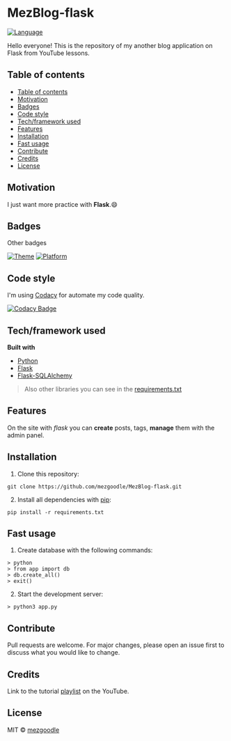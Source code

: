 # MezBlog-flask

[![Language](https://img.shields.io/badge/language-python-brightgreen?style=flat-square)](https://www.python.org/)

Hello everyone! This is the repository of my another blog application on Flask from YouTube lessons.

## Table of contents

- [Table of contents](#table-of-contents)
- [Motivation](#motivation)
- [Badges](#badges)
- [Code style](#code-style)
- [Tech/framework used](#techframework-used)
- [Features](#features)
- [Installation](#installation)
- [Fast usage](#fast-usage)
- [Contribute](#contribute)
- [Credits](#credits)
- [License](#license)

## Motivation

I just want more practice with **Flask**.😄

## Badges

Other badges

[![Theme](https://img.shields.io/badge/Theme-Blog-brightgreen?style=flat-square)](https://uk.wikipedia.org/wiki/%D0%91%D0%BB%D0%BE%D0%B3)
[![Platform](https://img.shields.io/badge/Platform-Flask-brightgreen?style=flat-square)](https://flask.palletsprojects.com/en/1.1.x/)

## Code style

I'm using [Codacy](https://www.codacy.com/) for automate my code quality.

[![Codacy Badge](https://app.codacy.com/project/badge/Grade/f385d31038844f33a9cc939e6a76204f)](https://www.codacy.com/manual/mezgoodle/MezBlog-flask?utm_source=github.com&amp;utm_medium=referral&amp;utm_content=mezgoodle/MezBlog-flask&amp;utm_campaign=Badge_Grade)


## Tech/framework used

**Built with**

- [Python](https://www.python.org/)
- [Flask](https://flask.palletsprojects.com/en/1.1.x/)
- [Flask-SQLAlchemy](https://flask-sqlalchemy.palletsprojects.com/en/2.x/)

> Also other libraries you can see in the [requirements.txt](https://github.com/mezgoodle/MezBlog-flask/blob/master/requirements.txt)

## Features

On the site with _flask_ you can **create** posts, tags, **manage** them with the admin panel.

## Installation

1. Clone this repository:

```
git clone https://github.com/mezgoodle/MezBlog-flask.git
```

2. Install all dependencies with [pip](https://pip.pypa.io/en/stable/):

```
pip install -r requirements.txt
```

## Fast usage

1. Create database with the following commands:

```
> python
> from app import db
> db.create_all()
> exit()
```

2. Start the development server:

```
> python3 app.py
```

## Contribute

Pull requests are welcome. For major changes, please open an issue first to discuss what you would like to change.

## Credits

Link to the tutorial [playlist](https://www.youtube.com/watch?v=Y_oyx36AdV0&list=PLlWXhlUMyooZr5R2u2Zwxt6Pw6iwBo5y5) on the YouTube.

## License

MIT © [mezgoodle](https://github.com/mezgoodle)
